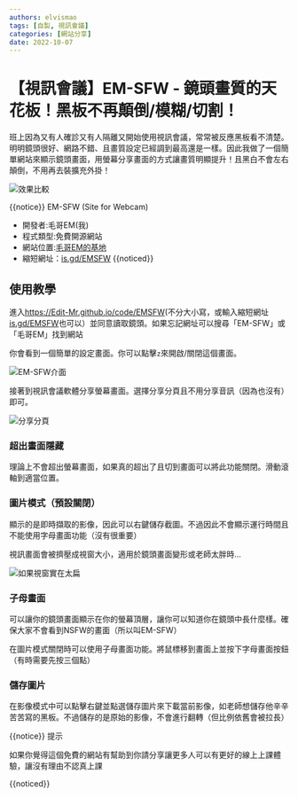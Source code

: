```yaml
---
authors: elvismao
tags: [自製, 視訊會議]
categories: [網站分享]
date: 2022-10-07
---
```


# 【視訊會議】EM-SFW - 鏡頭畫質的天花板！黑板不再顛倒/模糊/切割！

班上因為又有人確診又有人隔離又開始使用視訊會議，常常被反應黑板看不清楚。明明鏡頭很好、網路不錯、且畫質設定已經調到最高還是一樣。因此我做了一個簡單網站來顯示鏡頭畫面，用螢幕分享畫面的方式讓畫質明顯提升！且黑白不會左右顛倒，不用再去裝擴充外掛！

![效果比較](https://emtech.cc/images/EM-SFW-compare.png)

{{notice}}
EM-SFW (Site for Webcam)

-   開發者:毛哥EM(我)
-   程式類型:免費開源網站
-   網站位置:[毛哥EM的基地](https://Edit-Mr.github.io/code/EM-SFW)
-   縮短網址：[is.gd/EMSFW](https://is.gd/EMSFW)
    {{noticed}}

## 使用教學

進入<https://Edit-Mr.github.io/code/EMSFW>(不分大小寫，或輸入縮短網址[is.gd/EMSFW](https://is.gd/EMSFW)也可以）並同意讀取鏡頭。如果忘記網址可以搜尋「EM-SFW」或「毛哥EM」找到網站

你會看到一個簡單的設定畫面。你可以點擊`z`來開啟/關閉這個畫面。

![EM-SFW介面](https://emtech.cc/images/EM-SFW.png)

接著到視訊會議軟體分享螢幕畫面。選擇分享分頁且不用分享音訊（因為也沒有）即可。

![分享分頁](https://emtech.cc/images/EM-SFW-share1.png)

### 超出畫面隱藏

理論上不會超出螢幕畫面，如果真的超出了且切到畫面可以將此功能關閉。滑動滾軸到適當位置。

### 圖片模式（預設關閉）

顯示的是即時擷取的影像，因此可以右鍵儲存截圖。不過因此不會顯示運行時間且不能使用字母畫面功能（沒有很重要）

視訊畫面會被擠壓成視窗大小，適用於鏡頭畫面變形或老師太胖時...

![如果視窗實在太扁](https://emtech.cc/images/EM-SFW-over.png)

### 子母畫面

可以讓你的鏡頭畫面顯示在你的螢幕頂層，讓你可以知道你在鏡頭中長什麼樣。確保大家不會看到NSFW的畫面（所以叫EM-SFW）

在圖片模式關閉時可以使用子母畫面功能。將鼠標移到畫面上並按下字母畫面按鈕（有時需要先按三個點）

### 儲存圖片

在影像模式中可以點擊右鍵並點選儲存圖片來下載當前影像，如老師想儲存他辛辛苦苦寫的黑板。不過儲存的是原始的影像，不會進行翻轉（但比例依舊會被拉長）

{{notice}}
提示

如果你覺得這個免費的網站有幫助到你請分享讓更多人可以有更好的線上上課體驗，讓沒有理由不認真上課

{{noticed}}
